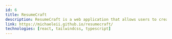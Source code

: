 ```yaml
---
id: 6
title: ResumeCraft
description: ResumeCraft is a web application that allows users to create and download their resumes in PDF format."
link: https://michaeleii.github.io/resumecraft/
technologies: [react, tailwindcss, typescript]
---
```

